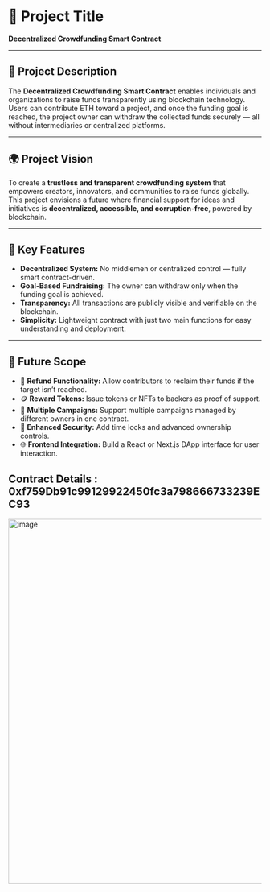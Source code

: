 # 🌟 Project Title
**Decentralized Crowdfunding Smart Contract**

---

## 📘 Project Description
The **Decentralized Crowdfunding Smart Contract** enables individuals and organizations to raise funds transparently using blockchain technology.  
Users can contribute ETH toward a project, and once the funding goal is reached, the project owner can withdraw the collected funds securely — all without intermediaries or centralized platforms.

---

## 🌍 Project Vision
To create a **trustless and transparent crowdfunding system** that empowers creators, innovators, and communities to raise funds globally.  
This project envisions a future where financial support for ideas and initiatives is **decentralized, accessible, and corruption-free**, powered by blockchain.

---

## 🔑 Key Features
- **Decentralized System:** No middlemen or centralized control — fully smart contract-driven.  
- **Goal-Based Fundraising:** The owner can withdraw only when the funding goal is achieved.  
- **Transparency:** All transactions are publicly visible and verifiable on the blockchain.  
- **Simplicity:** Lightweight contract with just two main functions for easy understanding and deployment.

---

## 🚀 Future Scope
- 💸 **Refund Functionality:** Allow contributors to reclaim their funds if the target isn’t reached.  
- 🪙 **Reward Tokens:** Issue tokens or NFTs to backers as proof of support.  
- 🧩 **Multiple Campaigns:** Support multiple campaigns managed by different owners in one contract.  
- 🔐 **Enhanced Security:** Add time locks and advanced ownership controls.  
- 🌐 **Frontend Integration:** Build a React or Next.js DApp interface for user interaction.

## Contract Details : 0xf759Db91c99129922450fc3a798666733239EC93
<img width="1415" height="725" alt="image" src="https://github.com/user-attachments/assets/84644144-7f7b-4273-bc40-84032ab63350" />
